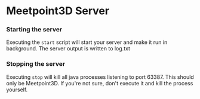# Meetpoint3D Server

### Starting the server

Executing the `start` script will start your server and make it run in background. The server output is written to log.txt

### Stopping the server

Executing `stop` will kill all java processes listening to port 63387. This should only be Meetpoint3D. If you're not sure, don't execute it and kill the process yourself.
